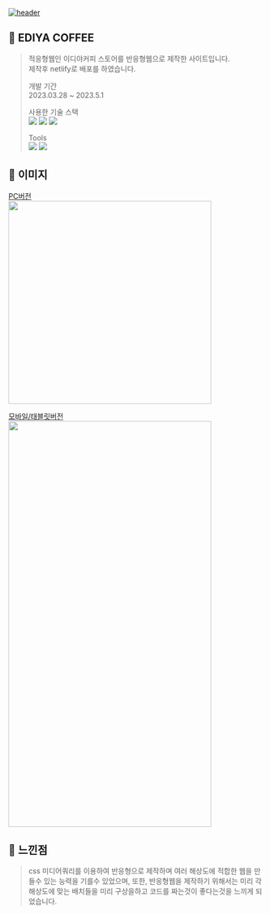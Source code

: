 <a href="https://ediya-portfolio.netlify.app/">![header](https://capsule-render.vercel.app/api?type=soft&color=002053&height=120&section=header&text=EDIYA%20STORE&fontSize=50&fontColor=fff&animation=fadeIn)</a>
## 📌 EDIYA COFFEE

> 적응형웹인 이디야커피 스토어를 반응형웹으로 제작한 사이트입니다.  
> 제작후 netlify로 배포를 하였습니다. 
>   
> 개발 기간  
> 2023.03.28 ~ 2023.5.1
>
> 사용한 기술 스택  
<a href="#!"><img src="https://img.shields.io/badge/html5-E34F26?style=flat&logo=html5&logoColor=white"/></a>
<a href="#!"><img src="https://img.shields.io/badge/css3-1572B6?style=flat&logo=css3&logoColor=white"/></a>
<a href="#!"><img src="https://img.shields.io/badge/jquery-0769AD?style=flat&logo=jquery&logoColor=white"/></a> 
>
> Tools  
> <a href="#!"><img src="https://img.shields.io/badge/visualstudiocode-007ACC?style=flat&logo=visualstudiocode&logoColor=white"/></a>
> <a href="#!"><img src="https://img.shields.io/badge/github-181717?style=flat&logo=github&logoColor=white"/></a>
> 
## 📌 이미지
<a href='#!'>PC버전  
  <img src="https://github.com/Tae-Hyun98/EDIYA-Project/assets/119056869/6c3a23f2-2ed4-4978-8b99-33492b93cbba" height="400"/>  
  
  
  모바일/태블릿버전  
  <img src="https://github.com/Tae-Hyun98/EDIYA-Project/assets/119056869/bb73171a-50a3-4194-8e0f-96c71c430cdd" width="400" height="800"/> 
</a>
## 📌 느낀점
> css 미디어쿼리를 이용하여 반응형으로 제작하며 여러 해상도에 적합한 웹을 만들수 있는 능력을 기를수 있었으며,
> 또한, 반응형웹을 제작하기 위해서는 미리 각 해상도에 맞는 배치들을 미리 구상을하고 코드를 짜는것이 좋다는것을 느끼게 되었습니다.
